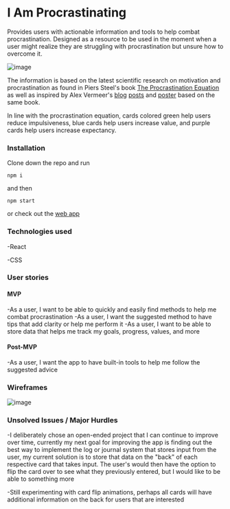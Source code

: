 # I Am Procrastinating

Provides users with actionable information and tools to help combat procrastination. Designed as a resource to be used in the moment when a user might realize they are struggling with procrastination but unsure how to overcome it. 

![image](https://user-images.githubusercontent.com/76757656/154614581-8fca28ea-5807-465e-89a2-9f0fa5fd6a8f.png)

The information is based on the latest scientific research on motivation and procrastination as found in Piers Steel's book [The Procrastination Equation](https://www.amazon.com/Procrastination-Equation-Putting-Things-Getting/dp/0061703621) as well as inspired by Alex Vermeer's [blog](https://alexvermeer.com/limit-procrastination/) [posts](https://alexvermeer.com/stop-procrastinating-right-now) and [poster](https://alexvermeer.com/wp-content/uploads/howtogetmotivated-2560x1440.png) based on the same book. 

In line with the procrastination equation, cards colored green help users reduce impulsiveness, blue cards help users increase value, and purple cards help users increase expectancy.





### Installation 

Clone down the repo and run 
```
npm i
```
and then
```
npm start
```
or check out the [web app](https://i-am-procrastinating.netlify.app/)

### Technologies used

-React

-CSS

### User stories

#### MVP
-As a user, I want to be able to quickly and easily find methods to help me combat procrastination
-As a user, I want the suggested method to have tips that add clarity or help me perform it
-As a user, I want to be able to store data that helps me track my goals, progress, values, and more

#### Post-MVP
-As a user, I want the app to have built-in tools to help me follow the suggested advice

### Wireframes
![image](https://media.git.generalassemb.ly/user/40302/files/407e7b80-8afe-11ec-845c-a07bc860db4d)

### Unsolved Issues / Major Hurdles
-I deliberately chose an open-ended project that I can continue to improve over time, currently my next goal for improving the app is finding out the best way to implement the log or journal system that stores input from the user, my current solution is to store that data on the "back" of each respective card that takes input. The user's would then have the option to flip the card over to see what they previously entered, but I would like to be able to something more


-Still experimenting with card flip animations, perhaps all cards will have additional information on the back for users that are interested
